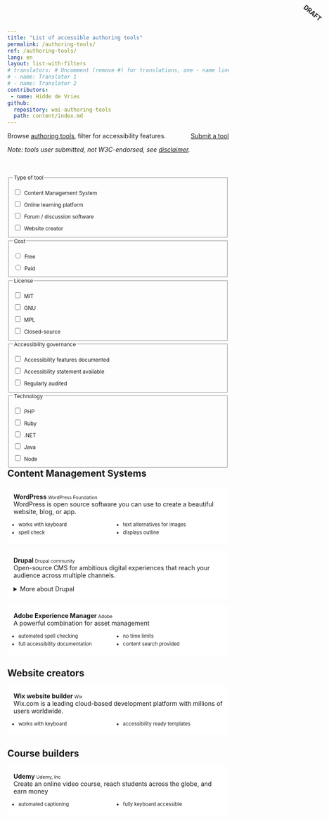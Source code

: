 ```yaml
---
title: "List of accessible authoring tools"
permalink: /authoring-tools/
ref: /authoring-tools/
lang: en
layout: list-with-filters
# translators: # Uncomment (remove #) for translations, one - name line per translator.
# - name: Translator 1
# - name: Translator 2
contributors:
 - name: Hidde de Vries
github:
  repository: wai-authoring-tools
  path: content/index.md
---
```


<style> 
  @media (min-width: 50em) {
    main  {
      display: contents;
    }
  }
  main > header, 
  .header-sup,
  .box {
    grid-column: 4 / 10;
  }
  .header-sup {
    margin-bottom: 48px;
  }
  .info:first-child { 
    display: none; 
  }
  #site-header { 
    margin-bottom: 64px; 
  }
  .filters {
    font-size: 85%;
    grid-row-start: 3;
    grid-column: 2 / 4;
  }
  .filters legend {
    font-size: 1em;
    margin-bottom: 8px;
  }
  .filters label {
    display: block;
    margin-bottom: 4px;
    display: flex;
    align-items: baseline;
  }
  .filters label input {
    margin-right: 8px;    
    margin-top: 7px;
    vertical-align: baseline;
  }
  .tools {
    grid-column: 4 / 10;
    grid-row-start: 3;
  }
  .tools h2:first-child {
    margin-top: 0;
  }
  .tool {
    background-color: white;
    padding: 1em;
    border: 1px solid var(--line-grey);
    margin-bottom: 16px;
  }
  .tool h3 {
    margin: 0;
    font-size: 1em;
  }
  .tool h3 + p {
    margin-top: 0;
  }
  .tool h3 span {
    font-size: 75%;
    font-weight: normal;
  }
  .tool-features {
    font-size: .8em;
    padding-left: 0;
    margin-left: 1em;
    margin-bottom: 0;
    columns: 2;
  }
    .tool-features li {
      margin-bottom: 4px;
    }
  .tag {
    text-decoration: none;
    display: inline-block;
    font-weight: 400;
    border-radius: 1em;
    padding: 0 .75em;
    font-size: 75%;
    background-color: var(--cloudy-subtle);
    margin-left: .5em;
    display: none;
  }
  .tag:hover {
    background-color: var(--w3c-blue);
    color: #fff;
  }
  .draft {
    background: var(--gold);
    position: fixed;
    top: 1em;
    right: -4em;
    padding: .5em 5em;
    transform: rotate(40deg);
    font-weight: bold;
    text-transform: uppercase;  
  }
</style>

<div class="draft">Draft</div>

<div class="header-sup">
  <a class="button button-more" href="submit-a-tool" style="float: right"><span>Submit a tool</span></a>
  <p>Browse <a href="https://www.w3.org/WAI/standards-guidelines/atag">authoring tools</a>, filter for accessibility features.</p>
  <p><em>Note: tools user submitted, not W3C-endorsed, see <a href="#disclaimer">disclaimer</a>.</em></p>
</div>

<div class="filters">
  <fieldset>
    <legend>Type of tool</legend>
    <label><input type="checkbox"> Content Management System</label>
    <label><input type="checkbox"> Online learning platform</label>
    <label><input type="checkbox"> Forum / discussion software</label>
    <label><input type="checkbox"> Website creator</label>
  </fieldset>
  <fieldset>
    <legend>Cost</legend>
    <label><input type="radio" name="filter-1"> Free</label>
    <label><input type="radio" name="filter-1"> Paid</label>
  </fieldset>
  <fieldset>
    <legend>License</legend>
    <label><input type="checkbox"> MIT</label>
    <label><input type="checkbox"> GNU</label>
    <label><input type="checkbox"> MPL</label>
    <label><input type="checkbox"> Closed-source</label>
  </fieldset>
  <fieldset>
    <legend>Accessibility governance</legend>
    <label><input type="checkbox"> Accessibility features documented</label>
    <label><input type="checkbox"> Accessibility statement available</label>
    <label><input type="checkbox"> Regularly audited</label>
  </fieldset>
  <fieldset>
    <legend>Technology</legend>
    <label><input type="checkbox"> PHP</label>
    <label><input type="checkbox"> Ruby</label>
    <label><input type="checkbox"> .NET</label>
    <label><input type="checkbox"> Java</label>
    <label><input type="checkbox"> Node</label>
  </fieldset>
<!--  <fieldset>
    <legend>Editing experience accessibility</legend>
    <label><input type="checkbox"> Works with keyboard</label>
    <label><input type="checkbox"> Buttons have names</label>
    <label><input type="checkbox"> No time limits</label>
    <label><input type="checkbox"> Flashing content optional</label>  
    <label><input type="checkbox"> Content text search provided</label>
    <label><input type="checkbox"> Previews accessible</label>
    <label><input type="checkbox"> Accessibility preferences</label>
    <label><input type="checkbox"> Helps prevent and correct mistakes</label>
    <label><input type="checkbox"> Accessibiliy features documented</label>
  </fieldset>
  <fieldset>
    <legend>Output accessibility</legend>
    <label><input type="checkbox"> Accessibility information preserved</label>
    <label><input type="checkbox"> Accessible templates available</label>
    <label><input type="checkbox"> Guides authors to produce accessible content</label>
    <label><input type="checkbox"> Image alternatives enforced</label>
    <label><input type="checkbox"> Video alternatives enforced</label>
    <label><input type="checkbox"> Accessibility features on by default</label>
    <label><input type="checkbox"> Provides automated accessibility checks</label>
    <label><input type="checkbox"> Content spell-checked</label>
    <label><input type="checkbox"> Documentation provided</label>
  </fieldset>-->
</div>
<div class="tools">
  <h2>Content Management Systems</h2>
  <article class="tool">
    <h3>WordPress <span>WordPress Foundation</span> <a href="#" class="tag">CMS</a></h3>
    <p>WordPress is open source software you can use to create a beautiful website, blog, or app.</p>
    <ul class="tool-features">
      <li>works with keyboard</li>
      <li>spell check</li>
      <li>text alternatives for images</li>
      <li>displays outline</li>
    </ul>
  </article>
  <article class="tool">
    <h3>Drupal <span>Drupal community</span> <a href="#" class="tag">CMS</a></h3>
    <p>Open-source CMS for ambitious digital experiences that reach your audience across multiple channels.</p>
    <details>
      <summary class="button button-small button-secondary">More about Drupal</summary>
    <ul class="tool-features">
      <li>text alternatives for images</li>
      <li>displays outline</li>
      <li>accessibility documented</li>
    </ul>
    </details>
  </article>
  <article class="tool">
    <h3>Adobe Experience Manager <span>Adobe</span> <a href="#" class="tag">CMS</a></h3>
    <p>A powerful combination for asset management</p>
    <ul class="tool-features">
      <li>automated spell checking</li>
      <li>full accessibility documentation</li>
      <li>no time limits</li>
      <li>content search provided</li>
    </ul>
  </article>
  <h2>Website creators</h2>
  <article class="tool">
    <h3>Wix website builder <span>Wix</span> <a href="#" class="tag">website creator</a></h3>
    <p>Wix.com is a leading cloud-based development platform with millions of users worldwide.</p>
    <ul class="tool-features">
      <li>works with keyboard</li>
      <li>accessibility ready templates</li>
    </ul>
  </article>
  <h2>Course builders</h2>
  <article class="tool">
    <h3>Udemy <span>Udemy, Inc</span> <a href="#" class="tag">course builder</a></h3>
    <p>Create an online video course, reach students across the globe, and earn money </p>
    <ul class="tool-features">
      <li>automated captioning</li>
      <li>fully keyboard accessible</li>
    </ul>
  </article>
</div>